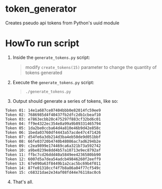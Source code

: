 # token_generator
Creates pseudo api tokens from Python's uuid module

# HowTo run script
1. Inside the `generate_tokens.py` script:
   > modify `create_tokens(15)` parameter to change the quantity of tokens generated
   
2. Execute the `generate_tokens.py` script:
   > `./generate_tokens.py`
   
3. Output should generate a series of tokens, like so:
  ```
  Token 01: 14e1a687ce07404bbb0e82014fc59ee9
  Token 02: 7686985d4f40437fb2dfc2db1cbeaf10
  Token 03: e7863ecbb20c475297f883cf32bd6c01
  Token 04: ff9e4322ec354e8a99a9b89331465794
  Token 05: 1da2be0ccba64d4a810e46b9d42e858c
  Token 06: 1beda03760df4443a57acde47c471426
  Token 07: d54fe6a3db214d3ba4eb50de9d051bbf
  Token 08: 66fe03720b4740b48086ac7ad6294b2e
  Token 09: c2ea9899e174469ca6a321b73a592742
  Token 10: a9be0239e8dd4b57a10713e9ec8792af
  Token 11: ffbc7cd26ddd40a5849ee4236580bb90
  Token 12: 6007d5a7dea54adcb49846260f2eeff9
  Token 13: 67e090a63f8449b1a2cac5bc69b4f011
  Token 14: 87fe01310ccf4f7b8a86a04f77cf549c
  Token 15: c68321dae2e34af08fd44e76118ac0c6
 ```
4. That's all.
